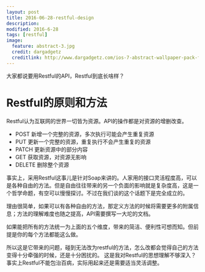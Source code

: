 ```yaml
---
layout: post
title: 2016-06-28-restful-design
description: 
modified: 2016-6-28
tags: [restful]
image:
  feature: abstract-3.jpg
  credit: dargadgetz
  creditlink: http://www.dargadgetz.com/ios-7-abstract-wallpaper-pack-for-iphone-5-and-ipod-touch-retina/
---
```


大家都说要用Restful的API，Restful到底长啥样？

# Restful的原则和方法

Restful认为互联网的世界一切皆为资源。API的操作都是对资源的增删改查。

* POST 新增一个完整的资源，多次执行可能会产生重复资源
* PUT 更新一个完整的资源，重复执行不会产生重复的资源
* PATCH 更新资源中的部分内容
* GET 获取资源，对资源无影响
* DELETE 删除整个资源

事实上，采用Restful这事儿是针对Soap来讲的。人家用的接口灵活程度高，可以是各种自由的方法。但是自由往往带来的另一个负面的影响就是复杂度高，这是一个哲学命题，有空可以慢慢探讨。不过在我们谈的这个话题下是完全成立的。

理由很简单，如果可以有各种自由的方法，那定义方法的时候将需要更多的附属信息；方法的理解难度也随之提高，API需要撰写一大坨的文档。

如果能把所有的方法统一为上面的五个维度，带来的简洁、便利性可想而知。但前提是你的每个方法都能这么做。

所以这是它带来的问题，碰到无法改为restful的方法，怎么改都会觉得自己的方法变得十分牵强的时候，还是十分困扰的。
这是我对Restful的思想理解不够深入？
事实上Restful不能包治百病，实际用起来还是需要适当灵活调整。